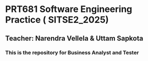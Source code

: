 # PRT681 Software Engineering Practice ( SITSE2_2025)
## Teacher: Narendra Vellela & Uttam Sapkota
### This is the repository for Business Analyst and Tester 
